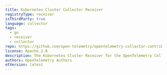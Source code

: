 ```yaml
---
title: Kubernetes Cluster Collector Receiver
registryType: receiver
isThirdParty: true
language: collector
tags:
  - go
  - receiver
  - collector
repo: https://github.com/open-telemetry/opentelemetry-collector-contrib/tree/main/receiver/k8sclusterreceiver
license: Apache 2.0
description: The Kubernetes Cluster Receiver for the OpenTelemetry Collector collects cluster-level metrics from the Kubernetes API server. It uses the K8s API to listen for updates. A single instance of this receiver can be used to monitor a cluster.
authors: OpenTelemetry Authors
otVersion: latest
---
```

